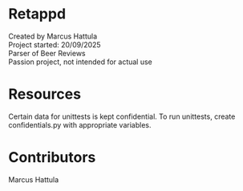 # Retappd

Created by Marcus Hattula <br/>
Project started: 20/09/2025 <br/>
Parser of Beer Reviews <br/>
Passion project, not intended for actual use <br/>

# Resources

Certain data for unittests is kept confidential.
To run unittests, create confidentials.py with appropriate variables.

# Contributors
  Marcus Hattula <br/>

